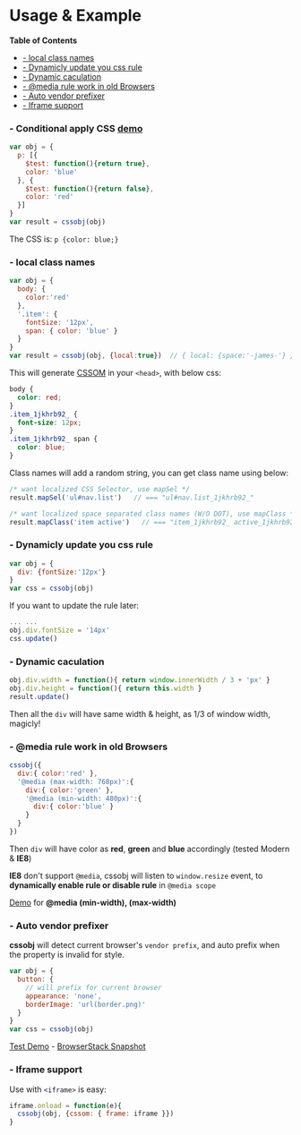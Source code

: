# Usage & Example

<!-- markdown-toc start - Don't edit this section. Run M-x markdown-toc-generate-toc again -->
**Table of Contents**

- [- local class names](#--local-class-names)
- [- Dynamicly update you css rule](#--dynamicly-update-you-css-rule)
- [- Dynamic caculation](#--dynamic-caculation)
- [- @media rule work in old Browsers](#--media-rule-work-in-old-browsers)
- [- Auto vendor prefixer](#--auto-vendor-prefixer)
- [- Iframe support](#--iframe-support)

<!-- markdown-toc end -->

### - Conditional apply CSS [demo](https://cssobj.github.io/cssobj-demo/test/test.html)

```javascript
var obj = {
  p: [{
    $test: function(){return true},
    color: 'blue'
  }, {
    $test: function(){return false},
    color: 'red'
  }]
}
var result = cssobj(obj)
```

The CSS is: `p {color: blue;}`

### - local class names

```javascript
var obj = {
  body: {
    color:'red'
  },
  '.item': {
    fontSize: '12px',
    span: { color: 'blue' }
  }
}
var result = cssobj(obj, {local:true})  // { local: {space:'-james-'} }
```

This will generate [CSSOM](https://developer.mozilla.org/en-US/docs/Web/API/CSS_Object_Model) in your `<head>`, with below css:

``` css
body {
  color: red;
}
.item_1jkhrb92_ {
  font-size: 12px;
}
.item_1jkhrb92_ span {
  color: blue;
}
```

Class names will add a random string, you can get class name using below:

``` javascript
/* want localized CSS Selector, use mapSel */
result.mapSel('ul#nav.list')   // === "ul#nav.list_1jkhrb92_"

/* want localized space separated class names (W/O DOT), use mapClass */
result.mapClass('item active')   // === "item_1jkhrb92_ active_1jkhrb92_"
```

### - Dynamicly update you css rule

``` javascript
var obj = {
  div: {fontSize:'12px'}
}
var css = cssobj(obj)
```

If you want to update the rule later:

``` javascript
... ...
obj.div.fontSize = '14px'
css.update()
```

### - Dynamic caculation

```js
obj.div.width = function(){ return window.innerWidth / 3 + 'px' }
obj.div.height = function(){ return this.width }
result.update()
```

Then all the `div` will have same width & height, as 1/3 of window width, magicly!


### - @media rule work in old Browsers

```js
cssobj({
  div:{ color:'red' },
  '@media (max-width: 768px)':{
    div:{ color:'green' },
    '@media (min-width: 480px)':{
      div:{ color:'blue' }
    }
  }
})
```

Then `div` will have color as **red**, **green** and **blue** accordingly (tested Modern & **IE8**)

**IE8** don't support `@media`, cssobj will listen to `window.resize` event, to **dynamically enable rule or disable rule** in `@media scope`

[Demo](https://cssobj.github.io/cssobj-demo/play/) for **@media (min-width), (max-width)**

### - Auto vendor prefixer

**cssobj** will detect current browser's `vendor prefix`, and auto prefix when the property is invalid for style.

``` javascript
var obj = {
  button: {
    // will prefix for current browser
    appearance: 'none',
    borderImage: 'url(border.png)'
  }
}
var css = cssobj(obj)
```

[Test Demo](https://cssobj.github.io/cssobj-demo/button/) - [BrowserStack Snapshot](https://www.browserstack.com/screenshots/11918d3edc8e3db6c046f228364dbec526b1b3ec)

### - Iframe support

Use with `<iframe>` is easy:

```js
iframe.onload = function(e){
  cssobj(obj, {cssom: { frame: iframe }})
}
```

